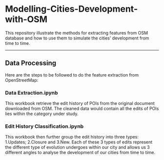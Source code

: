 # Modelling-Cities-Development-with-OSM
This repository illustrate the methods for extracting features from OSM database and how to use them to simulate the cities' development from time to time.

---

## Data Processing
Here are the steps to be followed to do the feature extraction from OpenStreetMap:
### Data Extraction.ipynb 
This workbook retrieve the edit history of POIs from the original document downloaded from OSM. The cleaned data would contain all the edits of POIs lies within the category under study.

### Edit History Classification.ipynb
This workbook then further group the edit history into three types: 1.Updates; 2.Closure and 3.New. Each of these 3 types of edits represent the different type of evolution undergoes within our city and allows us 3 different angles to analyse the development of our cities from time to time.
